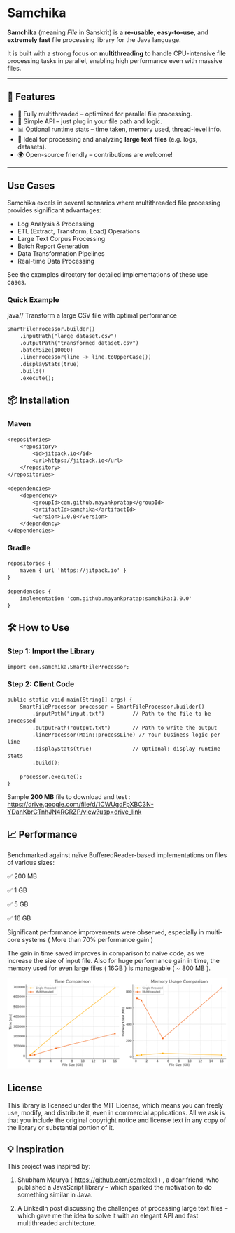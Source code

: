# Samchika

**Samchika** (meaning _File_ in Sanskrit) is a **re-usable**, **easy-to-use**, and **extremely fast** file processing library for the Java language.

It is built with a strong focus on **multithreading** to handle CPU-intensive file processing tasks in parallel, enabling high performance even with massive files.

---

## 🚀 Features

- 🔁 Fully multithreaded – optimized for parallel file processing.
- 🧩 Simple API – just plug in your file path and logic.
- 📊 Optional runtime stats – time taken, memory used, thread-level info.
- 🧪 Ideal for processing and analyzing **large text files** (e.g. logs, datasets).
- 🌍 Open-source friendly – contributions are welcome!

---

## Use Cases
Samchika excels in several scenarios where multithreaded file processing provides significant advantages:

- Log Analysis & Processing
- ETL (Extract, Transform, Load) Operations
- Large Text Corpus Processing
- Batch Report Generation
- Data Transformation Pipelines
- Real-time Data Processing

See the examples directory for detailed implementations of these use cases.

### Quick Example
java// Transform a large CSV file with optimal performance

```
SmartFileProcessor.builder()
    .inputPath("large_dataset.csv")
    .outputPath("transformed_dataset.csv")
    .batchSize(10000)
    .lineProcessor(line -> line.toUpperCase())
    .displayStats(true)
    .build()
    .execute();
```

## 📦 Installation

### Maven

```
<repositories>
    <repository>
        <id>jitpack.io</id>
        <url>https://jitpack.io</url>
    </repository>
</repositories>

<dependencies>
    <dependency>
        <groupId>com.github.mayankpratap</groupId>
        <artifactId>samchika</artifactId>
        <version>1.0.0</version>
    </dependency>
</dependencies>

```

### Gradle
```
repositories {
    maven { url 'https://jitpack.io' }
}

dependencies {
    implementation 'com.github.mayankpratap:samchika:1.0.0'
}

```

## 🛠️ How to Use

### Step 1: Import the Library 

```
import com.samchika.SmartFileProcessor;
```

### Step 2: Client Code 

```
public static void main(String[] args) {
    SmartFileProcessor processor = SmartFileProcessor.builder()
        .inputPath("input.txt")         // Path to the file to be processed
        .outputPath("output.txt")       // Path to write the output
        .lineProcessor(Main::processLine) // Your business logic per line
        .displayStats(true)             // Optional: display runtime stats
        .build();

    processor.execute();
}
```
  Sample **200 MB** file to download and test : https://drive.google.com/file/d/1CWUgdFpXBC3N-YDanKbrCTnhJN4RGRZP/view?usp=drive_link
 

## 📈 Performance
Benchmarked against naïve BufferedReader-based implementations on files of various sizes:

✅ 200 MB

✅ 1 GB

✅ 5 GB

✅ 16 GB

Significant performance improvements were observed, especially in multi-core systems ( More than 70% performance gain ) 

The gain in time saved improves in comparison to naive code, as we increase the size of input file.  Also for huge performance gain in time, the memory used for even large files ( 16GB ) is manageable ( ~ 800 MB ).


![Perf visualization](images/time_memory.jpg)

## License
This library is licensed under the MIT License, which means you can freely use, modify, and distribute it, even in commercial applications. All we ask is that you include the original copyright notice and license text in any copy of the library or substantial portion of it.

## 💡 Inspiration

This project was inspired by:

1) Shubham Maurya ( https://github.com/complex1 ) , a dear friend,  who published a JavaScript library – which sparked the motivation to do something similar in Java.

2) A LinkedIn post discussing the challenges of processing large text files – which gave me the idea to solve it with an elegant API and fast multithreaded architecture.


